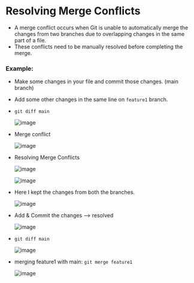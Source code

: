 # Resolving Merge Conflicts

- A merge conflict occurs when Git is unable to automatically merge the changes from two branches due to overlapping changes in the same part of a file. 
- These conflicts need to be manually resolved before completing the merge.

### Example:
- Make some changes in your file and commit those changes. (main branch)
- Add some other changes in the same line on `feature1` branch.
- `git diff main`
  
  ![image](https://github.com/user-attachments/assets/561174a9-97b9-4f2f-9460-bfe024443a2c)
  
- Merge conflict
  
  ![image](https://github.com/user-attachments/assets/a36d15b3-fbf2-4643-aac1-d1a4bf89dba9)

- Resolving Merge Conflicts
  
  ![image](https://github.com/user-attachments/assets/87e5e5d7-11f2-4b04-a5a1-be42dca22144)

  ![image](https://github.com/user-attachments/assets/8a5fabf2-3806-42b4-a1f8-f3ea1ff3df6b)
  
- Here I kept the changes from both the branches.
  
  ![image](https://github.com/user-attachments/assets/a2091f72-1503-413d-a736-a71f7b4dce1f)

- Add & Commit the changes --> resolved
  
  ![image](https://github.com/user-attachments/assets/fbf69a0c-82f6-4386-9bcb-aa386134711c)

- `git diff main`
  
  ![image](https://github.com/user-attachments/assets/03e5052b-e4eb-4a1d-8bf7-ece5f3f0bd07)

- merging feature1 with main: `git merge feature1`

  ![image](https://github.com/user-attachments/assets/c61e6f48-e286-49bf-8e04-7a8c9081d978)

